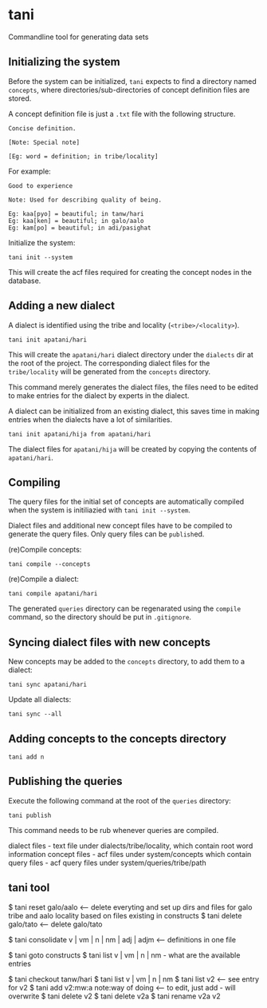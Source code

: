 # tani

Commandline tool for generating data sets


## Initializing the system

Before the system can be initialized, `tani` expects to find a directory named `concepts`, where directories/sub-directories of concept definition files are stored.

A concept definition file is just a `.txt` file with the following structure.

```
Concise definition.

[Note: Special note]

[Eg: word = definition; in tribe/locality]
```

For example:

```
Good to experience

Note: Used for describing quality of being.

Eg: kaa[pyo] = beautiful; in tanw/hari
Eg: kaa[ken] = beautiful; in galo/aalo
Eg: kam[po] = beautiful; in adi/pasighat
```

Initialize the system:

```
tani init --system
```

This will create the acf files required for creating the concept nodes in the database.

## Adding a new dialect

A dialect is identified using the tribe and locality (`<tribe>/<locality>`).

```
tani init apatani/hari
```

This will create the `apatani/hari` dialect directory under the `dialects` dir at the root of the project. The corresponding dialect files for the `tribe/locality` will be generated from the `concepts` directory.

This command merely generates the dialect files, the files need to be edited to make entries for the dialect by experts in the dialect.

A dialect can be initialized from an existing dialect, this saves time in making entries when the dialects have a lot of similarities.

```
tani init apatani/hija from apatani/hari
```

The dialect files for `apatani/hija` will be created by copying the contents of `apatani/hari`.

## Compiling

The query files for the initial set of concepts are automatically compiled when the system is initiliazied with `tani init --system`.

Dialect files and additional new concept files have to be compiled to generate the query files. Only query files can be `publish`ed.

(re)Compile concepts:

```
tani compile --concepts
```

(re)Compile a dialect:

```
tani compile apatani/hari
```

The generated `queries` directory can be regenarated using the `compile` command, so the directory should be put in `.gitignore`.

## Syncing dialect files with new concepts

New concepts may be added to the `concepts` directory, to add them to a dialect:

```
tani sync apatani/hari
```

Update all dialects:

```
tani sync --all
```

## Adding concepts to the concepts directory

```
tani add n
```

## Publishing the queries

Execute the following command at the root of the `queries` directory:

```
tani publish
```

This command needs to be rub whenever queries are compiled.


dialect files - text file under dialects/tribe/locality, which contain root word information
concept files - acf files under system/concepts which contain
query files - acf query files under system/queries/tribe/path

## tani tool

$ tani reset galo/aalo <-- delete everyting and set up dirs and files for galo tribe and aalo locality based on files existing in constructs
$ tani delete galo/tato <-- delete galo/tato

$ tani consolidate v | vm | n | nm | adj | adjm <-- definitions in one file

$ tani goto constructs
$ tani list v | vm | n | nm - what are the available entries

$ tani checkout tanw/hari
$ tani list v | vm | n | nm
$ tani list v2 <-- see entry for v2
$ tani add v2:mw:a note:way of doing <-- to edit, just add - will overwrite
$ tani delete v2
$ tani delete v2a
$ tani rename v2a v2

